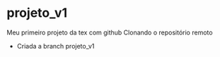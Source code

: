 # projeto_v1
Meu primeiro projeto da tex com github
Clonando o repositório remoto

- Criada a branch projeto_v1